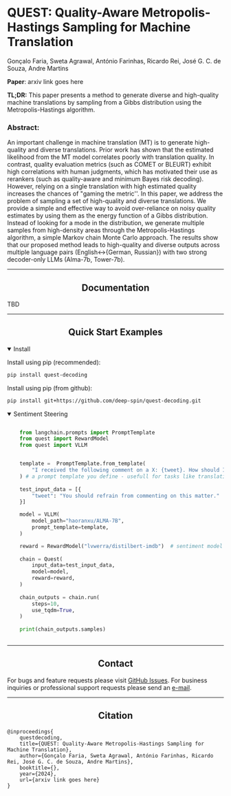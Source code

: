 # QUEST: Quality-Aware Metropolis-Hastings Sampling for Machine Translation

Gonçalo Faria, Sweta Agrawal, António Farinhas, Ricardo Rei, José G. C. de Souza, Andre Martins

**Paper**: arxiv link goes here

**TL;DR:** This paper presents a method to generate diverse and high-quality machine translations by sampling from a Gibbs distribution using the Metropolis-Hastings algorithm.

### Abstract:
An important challenge in machine translation (MT) is to generate high-quality and diverse translations. Prior work has shown that the estimated likelihood from the MT model correlates poorly with translation quality. In contrast, quality evaluation metrics (such as COMET or BLEURT) exhibit high correlations with human judgments, which has motivated their use as rerankers (such as quality-aware and minimum Bayes risk decoding). However, relying on a single translation with high estimated quality increases the chances of "gaming the metric''. In this paper, we address the problem of sampling a set of high-quality and diverse translations. We provide a simple and effective way to avoid over-reliance on noisy quality estimates by using them as the energy function of a Gibbs distribution. Instead of looking for a mode in the distribution, we generate multiple samples from high-density areas through the Metropolis-Hastings algorithm, a simple Markov chain Monte Carlo approach. The results show that our proposed method leads to high-quality and diverse outputs across multiple language pairs (English$\leftrightarrow${German, Russian}) with two strong decoder-only LLMs (Alma-7b, Tower-7b).
<!-- toc -->

-----
## <div align="center">Documentation</div>

TBD

-----
## <div align="center">Quick Start Examples</div>

<details open>
<summary>Install</summary>

Install using pip (recommended):

```bash
pip install quest-decoding
```

Install using pip (from github):
```bash
pip install git+https://github.com/deep-spin/quest-decoding.git
```
</details>


<details open>
<summary> Sentiment Steering </summary>


```python

    from langchain.prompts import PromptTemplate
    from quest import RewardModel
    from quest import VLLM


    template =  PromptTemplate.from_template(
        "I received the following comment on a X: {tweet}. How should I respond?:\n"
    ) # a prompt template you define - usefull for tasks like translation. 
    
    test_input_data = [{
        "tweet": "You should refrain from commenting on this matter."
    }]

    model = VLLM(
        model_path="haoranxu/ALMA-7B",
        prompt_template=template,
    )

    reward = RewardModel("lvwerra/distilbert-imdb")  # sentiment model from HF. 
    
    chain = Quest(
        input_data=test_input_data,
        model=model,
        reward=reward,
    )
    
    chain_outputs = chain.run(
        steps=10,
        use_tqdm=True,
    )
    
    print(chain_outputs.samples)
        
```

</details>


-----

## <div align="center">Contact</div>

For bugs and feature requests please visit [GitHub Issues](https://github.com/goncalorafaria/quest-decoding/issues). For business inquiries or
professional support requests please send an [e-mail](mailto:goncalofaria.research@gmail.com).

-----

## <div align="center">Citation</div>

````
@inproceedings{
    questdecoding,
    title={QUEST: Quality-Aware Metropolis-Hastings Sampling for Machine Translation},
    author={Gonçalo Faria, Sweta Agrawal, António Farinhas, Ricardo Rei, José G. C. de Souza, Andre Martins},
    booktitle={},
    year={2024},
    url={arxiv link goes here}
}
````